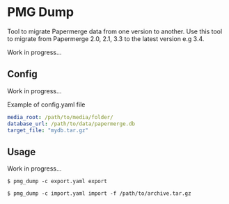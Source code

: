 # PMG Dump

Tool to migrate Papermerge data from one version to another.
Use this tool to migrate from Papermerge 2.0, 2.1, 3.3 to the latest version e.g 3.4.

Work in progress...

## Config

Work in progress...

Example of config.yaml file

```yaml
media_root: /path/to/media/folder/
database_url: /path/to/data/papermerge.db
target_file: "mydb.tar.gz"
```

## Usage

Work in progress...

```
$ pmg_dump -c export.yaml export
```

```
$ pmg_dump -c import.yaml import -f /path/to/archive.tar.gz
```
